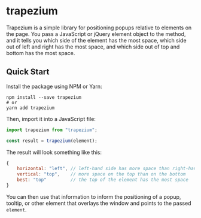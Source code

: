 trapezium
===

Trapezium is a simple library for positioning popups relative to elements on the page. You pass a JavaScript or jQuery element object to the method, and it tells you which side of the element has the most space, which side out of left and right has the most space, and which side out of top and bottom has the most space.

Quick Start
---

Install the package using NPM or Yarn:

```shell
npm install --save trapezium
# or
yarn add trapezium
```

Then, import it into a JavaScript file:

```js
import trapezium from "trapezium";

const result = trapezium(element);
```

The result will look something like this:

```js
{
    horizontal: "left", // left-hand side has more space than right-hand side
    vertical: "top",    // more space on the top than on the bottom
    best: "top"         // the top of the element has the most space
}
```

You can then use that information to inform the positioning of a popup, tooltip, or other element that overlays the window and points to the passed `element`.